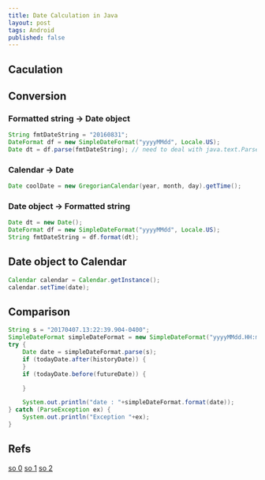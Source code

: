 ```yaml
---
title: Date Calculation in Java
layout: post
tags: Android
published: false
---
```



## Caculation

## Conversion

### Formatted string -> Date object
```java
String fmtDateString = "20160831";
DateFormat df = new SimpleDateFormat("yyyyMMdd", Locale.US);
Date dt = df.parse(fmtDateString); // need to deal with java.text.ParseException
```

### Calendar -> Date
```java
Date coolDate = new GregorianCalendar(year, month, day).getTime();
```

### Date object -> Formatted string
```java
Date dt = new Date();
DateFormat df = new SimpleDateFormat("yyyyMMdd", Locale.US);
String fmtDateString = df.format(dt);
```


## Date object to Calendar
```java
Calendar calendar = Calendar.getInstance();
calendar.setTime(date);
```

## Comparison
```java
String s = "20170407.13:22:39.904-0400";
SimpleDateFormat simpleDateFormat = new SimpleDateFormat("yyyyMMdd.HH:mm:ss.SSSZ");
try {
    Date date = simpleDateFormat.parse(s);
    if (todayDate.after(historyDate)) {
    }
    if (todayDate.before(futureDate)) {

    }

    System.out.println("date : "+simpleDateFormat.format(date));
} catch (ParseException ex) {
    System.out.println("Exception "+ex);
}
```


## Refs  
[so 0](http://stackoverflow.com/questions/9208126/to-find-the-next-work-day)
[so 1](http://stackoverflow.com/questions/4637238/how-to-check-if-its-saturday-sunday)
[so 2](http://stackoverflow.com/questions/2379835/construct-date-an-efficient-way)
